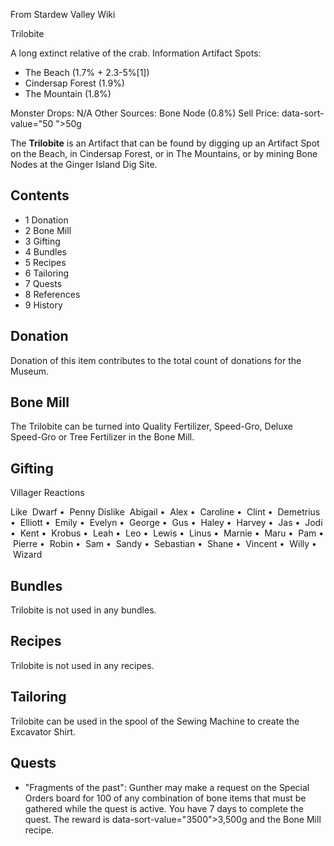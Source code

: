 From Stardew Valley Wiki

Trilobite

A long extinct relative of the crab. Information Artifact Spots:

- The Beach (1.7% + 2.3-5%\[1])
- Cindersap Forest (1.9%)
- The Mountain (1.8%)

Monster Drops: N/A Other Sources: Bone Node (0.8%) Sell Price: data-sort-value="50 "&gt;50g

The **Trilobite** is an Artifact that can be found by digging up an Artifact Spot on the Beach, in Cindersap Forest, or in The Mountains, or by mining Bone Nodes at the Ginger Island Dig Site.

## Contents

- 1 Donation
- 2 Bone Mill
- 3 Gifting
- 4 Bundles
- 5 Recipes
- 6 Tailoring
- 7 Quests
- 8 References
- 9 History

## Donation

Donation of this item contributes to the total count of donations for the Museum.

## Bone Mill

The Trilobite can be turned into Quality Fertilizer, Speed-Gro, Deluxe Speed-Gro or Tree Fertilizer in the Bone Mill.

## Gifting

Villager Reactions

Like  Dwarf •  Penny Dislike  Abigail •  Alex •  Caroline •  Clint •  Demetrius •  Elliott •  Emily •  Evelyn •  George •  Gus •  Haley •  Harvey •  Jas •  Jodi •  Kent •  Krobus •  Leah •  Leo •  Lewis •  Linus •  Marnie •  Maru •  Pam •  Pierre •  Robin •  Sam •  Sandy •  Sebastian •  Shane •  Vincent •  Willy •  Wizard

## Bundles

Trilobite is not used in any bundles.

## Recipes

Trilobite is not used in any recipes.

## Tailoring

Trilobite can be used in the spool of the Sewing Machine to create the Excavator Shirt.

## Quests

- "Fragments of the past": Gunther may make a request on the Special Orders board for 100 of any combination of bone items that must be gathered while the quest is active. You have 7 days to complete the quest. The reward is data-sort-value="3500"&gt;3,500g and the Bone Mill recipe.